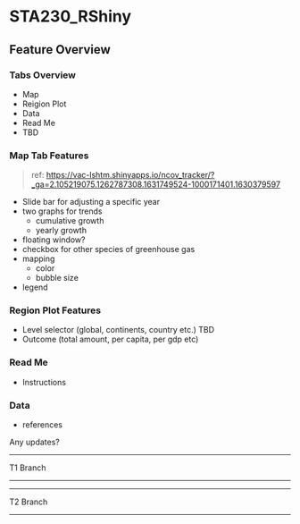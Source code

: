 # STA230_RShiny
## Feature Overview

### Tabs Overview

- Map
- Reigion Plot 
- Data
- Read Me
- TBD

### Map Tab Features

> ref: https://vac-lshtm.shinyapps.io/ncov_tracker/?_ga=2.105219075.1262787308.1631749524-1000171401.1630379597
- Slide bar for adjusting a specific year 
- two graphs for trends 
    - cumulative growth 
    - yearly growth 
- floating window? 
- checkbox for other species of greenhouse gas 
- mapping 
    - color 
    - bubble size 
- legend 

### Region Plot Features

- Level selector (global, continents, country etc.) TBD
- Outcome (total amount, per capita, per gdp etc)

### Read Me

- Instructions 

### Data

- references 

Any updates?



---

T1 Branch

---



----

T2 Branch

---



